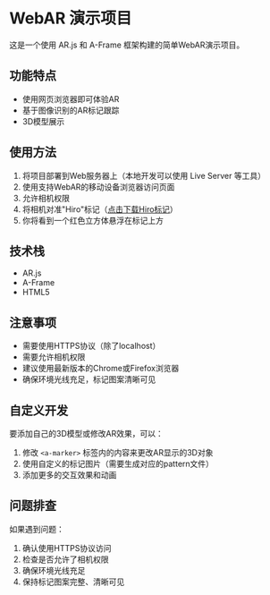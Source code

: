 # WebAR 演示项目

这是一个使用 AR.js 和 A-Frame 框架构建的简单WebAR演示项目。

## 功能特点

- 使用网页浏览器即可体验AR
- 基于图像识别的AR标记跟踪
- 3D模型展示

## 使用方法

1. 将项目部署到Web服务器上（本地开发可以使用 Live Server 等工具）
2. 使用支持WebAR的移动设备浏览器访问页面
3. 允许相机权限
4. 将相机对准"Hiro"标记（[点击下载Hiro标记](https://raw.githubusercontent.com/AR-js-org/AR.js/master/data/images/HIRO.jpg)）
5. 你将看到一个红色立方体悬浮在标记上方

## 技术栈

- AR.js
- A-Frame
- HTML5

## 注意事项

- 需要使用HTTPS协议（除了localhost）
- 需要允许相机权限
- 建议使用最新版本的Chrome或Firefox浏览器
- 确保环境光线充足，标记图案清晰可见

## 自定义开发

要添加自己的3D模型或修改AR效果，可以：

1. 修改 `<a-marker>` 标签内的内容来更改AR显示的3D对象
2. 使用自定义的标记图片（需要生成对应的pattern文件）
3. 添加更多的交互效果和动画

## 问题排查

如果遇到问题：

1. 确认使用HTTPS协议访问
2. 检查是否允许了相机权限
3. 确保环境光线充足
4. 保持标记图案完整、清晰可见 